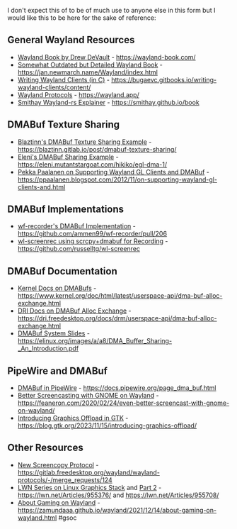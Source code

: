 I don't expect this of to be of much use to anyone else in this form but I would like this to be here for the sake of reference:
## General Wayland Resources
- [Wayland Book by Drew DeVault](https://wayland-book.com/) - https://wayland-book.com/
- [Somewhat Outdated but Detailed Wayland Book](https://jan.newmarch.name/Wayland/index.html) - https://jan.newmarch.name/Wayland/index.html
- [Writing Wayland Clients (in C)](https://bugaevc.gitbooks.io/writing-wayland-clients/content/) - https://bugaevc.gitbooks.io/writing-wayland-clients/content/
- [Wayland Protocols](https://wayland.app/) - https://wayland.app/
- [Smithay Wayland-rs Explainer](https://smithay.github.io/book) - https://smithay.github.io/book

## DMABuf Texture Sharing
- [Blaztinn's DMABuf Texture Sharing Example](https://blaztinn.gitlab.io/post/dmabuf-texture-sharing/) - https://blaztinn.gitlab.io/post/dmabuf-texture-sharing/
- [Eleni's DMABuf Sharing Example](https://eleni.mutantstargoat.com/hikiko/egl-dma-1/) - https://eleni.mutantstargoat.com/hikiko/egl-dma-1/
- [Pekka Paalanen on Supporting Wayland GL Clients and DMABuf](https://ppaalanen.blogspot.com/2012/11/on-supporting-wayland-gl-clients-and.html) - https://ppaalanen.blogspot.com/2012/11/on-supporting-wayland-gl-clients-and.html

## DMABuf Implementations
- [wf-recorder's DMABuf Implementation](https://github.com/ammen99/wf-recorder/pull/206) - https://github.com/ammen99/wf-recorder/pull/206
- [wl-screenrec using scrcpy+dmabuf for Recording](https://github.com/russelltg/wl-screenrec) - https://github.com/russelltg/wl-screenrec

## DMABuf Documentation
- [Kernel Docs on DMABufs](https://www.kernel.org/doc/html/latest/userspace-api/dma-buf-alloc-exchange.html) - https://www.kernel.org/doc/html/latest/userspace-api/dma-buf-alloc-exchange.html
- [DRI Docs on DMABuf Alloc Exchange](https://dri.freedesktop.org/docs/drm/userspace-api/dma-buf-alloc-exchange.html) - https://dri.freedesktop.org/docs/drm/userspace-api/dma-buf-alloc-exchange.html
- [DMABuf System Slides](https://elinux.org/images/a/a8/DMA_Buffer_Sharing-_An_Introduction.pdf) - https://elinux.org/images/a/a8/DMA_Buffer_Sharing-_An_Introduction.pdf

## PipeWire and DMABuf
- [DMABuf in PipeWire](https://docs.pipewire.org/page_dma_buf.html) - https://docs.pipewire.org/page_dma_buf.html
- [Better Screencasting with GNOME on Wayland](https://feaneron.com/2020/02/24/even-better-screencast-with-gnome-on-wayland/) - https://feaneron.com/2020/02/24/even-better-screencast-with-gnome-on-wayland/
- [Introducing Graphics Offload in GTK](https://blog.gtk.org/2023/11/15/introducing-graphics-offload/) - https://blog.gtk.org/2023/11/15/introducing-graphics-offload/

## Other Resources
- [New Screencopy Protocol](https://gitlab.freedesktop.org/wayland/wayland-protocols/-/merge_requests/124) - https://gitlab.freedesktop.org/wayland/wayland-protocols/-/merge_requests/124
- [LWN Series on Linux Graphics Stack](https://lwn.net/Articles/955376/) and [Part 2](https://lwn.net/Articles/955708/) - https://lwn.net/Articles/955376/ and https://lwn.net/Articles/955708/
- [About Gaming on Wayland](https://zamundaaa.github.io/wayland/2021/12/14/about-gaming-on-wayland.html) - https://zamundaaa.github.io/wayland/2021/12/14/about-gaming-on-wayland.html
#gsoc 